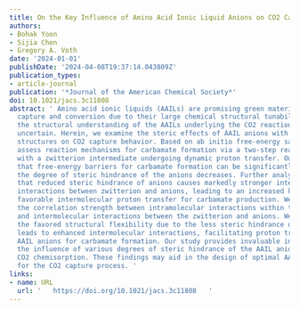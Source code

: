 ```yaml
---
title: On the Key Influence of Amino Acid Ionic Liquid Anions on CO2 Capture
authors:
- Bohak Yoon
- Sijia Chen
- Gregory A. Voth
date: '2024-01-01'
publishDate: '2024-04-08T19:37:14.043809Z'
publication_types:
- article-journal
publication: '*Journal of the American Chemical Society*'
doi: 10.1021/jacs.3c11808
abstract: ' Amino acid ionic liquids (AAILs) are promising green materials for CO2
  capture and conversion due to their large chemical structural tunability. However,
  the structural understanding of the AAILs underlying the CO2 reaction dynamics remains
  uncertain. Herein, we examine the steric effects of AAIL anions with various chemical
  structures on CO2 capture behavior. Based on ab initio free-energy sampling, we
  assess reaction mechanisms for carbamate formation via a two-step reaction pathway
  with a zwitterion intermediate undergoing dynamic proton transfer. Our results show
  that free-energy barriers for carbamate formation can be significantly reduced as
  the degree of steric hindrance of the anions decreases. Further analyses reveal
  that reduced steric hindrance of anions causes markedly stronger intermolecular
  interactions between zwitterion and anions, leading to an increased kinetically
  favorable intermolecular proton transfer for carbamate production. We also describe
  the correlation strength between intramolecular interactions within the zwitterion
  and intermolecular interactions between the zwitterion and anions. We conclude that
  the favored structural flexibility due to the less steric hindrance of the zwitterion
  leads to enhanced intermolecular interactions, facilitating proton transfer to nearby
  AAIL anions for carbamate formation. Our study provides invaluable insight into
  the influence of various degrees of steric hindrance of the AAIL anions governing
  CO2 chemisorption. These findings may aid in the design of optimal AAIL solvents
  for the CO2 capture process. '
links:
- name: URL
  url: '   https://doi.org/10.1021/jacs.3c11808   '
---
```


